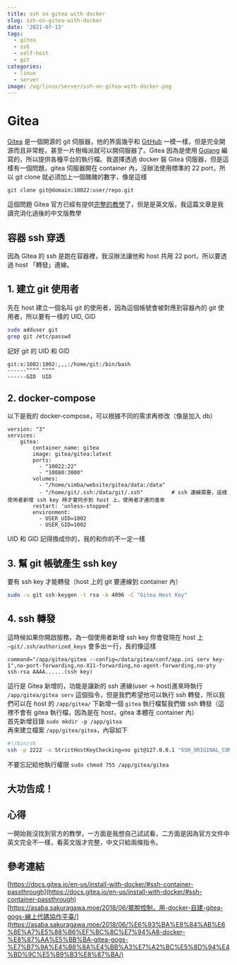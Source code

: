 ```yaml
---
title: ssh on gitea with docker
slug: ssh-on-gitea-with-docker
date: '2021-07-13'
tags:
  - gitea
  - ssh
  - self-host
  - git
categories:
  - linux
  - server
image: /og/linux/server/ssh-on-gitea-with-docker.png
---
```


# Gitea

[Gitea](https://gitea.io) 是一個開源的 git 伺服器，他的界面幾乎和 [GitHub](https://github.com) 一模一樣，但是完全開源而且非常輕，甚至一片樹梅派就可以開伺服器了。Gitea 因為是使用 [Golang](https://golang.org/) 編寫的，所以提供各種平台的執行檔。我選擇透過 docker 裝 Gitea 伺服器，但是這樣有一個問題，gitea 伺服器開在 container 內，沒辦法使用標準的 22 port，所以 git clone 就必須加上一個醜醜的數字，像是這樣

```
git clone git@domain:10022:user/repo.git
```

這個問題 Gitea 官方已經有提供[完整的教學](https://docs.gitea.io/en-us/install-with-docker/#ssh-container-passthrough)了，但是是英文版，我這篇文章是我讀完消化過後的中文版教學

## 容器 ssh 穿透

因為 Gitea 的 ssh 是跑在容器裡，我沒辦法讓他和 host 共用 22 port，所以要透過 host 「轉發」連線。

## 1. 建立 git 使用者

先在 host 建立一個名叫 git 的使用者，因為這個帳號會被對應到容器內的 git 使用者，所以要有一樣的 UID, GID

```bash adduser
sudo adduser git
grep git /etc/passwd
```

記好 git 的 UID 和 GID

```passed /etc/passwd
git:x:1002:1002:,,,:/home/git:/bin/bash
------^^^^ ^^^^
------GID  UID
```

## 2. docker-compose

以下是我的 docker-compose，可以根據不同的需求再修改（像是加入 db）

```docker-compose docker-compose.yml
version: "3"
services:
    gitea:
        container_name: gitea
        image: gitea/gitea:latest
        ports:
          - "10022:22"
          - "10080:3000"
        volumes:
          - "/home/simba/website/gitea/data:/data"
          - "/home/git/.ssh:/data/git/.ssh"         # ssh 連線需要，這樣使用者新增 ssh key 時才會同步到 host 上，使用者才連的進來
        restart: 'unless-stopped'
        environment:
          - USER_UID=1002
          - USER_GID=1002
```

UID 和 GID 記得換成你的，我的和你的不一定一樣

## 3. 幫 git 帳號產生 ssh key

要有 ssh key 才能轉發（host 上的 git 要連線到 container 內）

```bash ssh-keygen
sudo -u git ssh-keygen -t rsa -b 4096 -C "Gitea Host Key"
```

## 4. ssh 轉發

這時候如果你開啟服務，為一個使用者新增 ssh key 你會發現在 host 上 `~git/.ssh/authorized_keys` 會多出一行，長的像這樣

```ssh example ssh key
command="/app/gitea/gitea --config=/data/gitea/conf/app.ini serv key-1",no-port-forwarding,no-X11-forwarding,no-agent-forwarding,no-pty ssh-rsa AAAA......(ssh key)
```

這行是 Gitea 新增的，功能是讓新的 ssh 連線(user -> host)進來時執行 `/app/gitea/gitea serv` 這個指令，但是我們希望他可以執行 ssh 轉發，所以我們可以在 host 的 `/app/gitea/` 下新增一個 `gitea` 執行檔幫我們做 ssh 轉發（這裡不會有 gitea 執行檔，因為是在 host，gitea 本體在 container 內）  
首先新增目錄 `sudo mkdir -p /app/gitea`  
再來建立檔案 `/app/gitea/gitea`，內容如下

```bash /app/gitea/gitea
#!/bin/sh
ssh -p 2222 -o StrictHostKeyChecking=no git@127.0.0.1 "SSH_ORIGINAL_COMMAND=\"$SSH_ORIGINAL_COMMAND\" $0 $@"
```

不要忘記給他執行權限 `sudo chmod 755 /app/gitea/gitea`

## 大功告成！

## 心得

一開始我沒找到官方的教學，一方面是我想自己試試看，二方面是因為官方文件中英文完全不一樣，看英文版才完整，中文只給兩條指令。

## 參考連結

[https://docs.gitea.io/en-us/install-with-docker/#ssh-container-passthrough](https://docs.gitea.io/en-us/install-with-docker/#ssh-container-passthrough)  
[https://asaba.sakuragawa.moe/2018/06/擺脫控制，用-docker-自建-gitea-gogs-線上代碼協作平臺/](https://asaba.sakuragawa.moe/2018/06/%E6%93%BA%E8%84%AB%E6%8E%A7%E5%88%B6%EF%BC%8C%E7%94%A8-docker-%E8%87%AA%E5%BB%BA-gitea-gogs-%E7%B7%9A%E4%B8%8A%E4%BB%A3%E7%A2%BC%E5%8D%94%E4%BD%9C%E5%B9%B3%E8%87%BA/)
